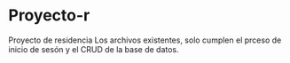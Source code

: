 # Proyecto-r
Proyecto de residencia
Los archivos existentes, solo cumplen el prceso de inicio de sesón y el CRUD de la base de datos.
